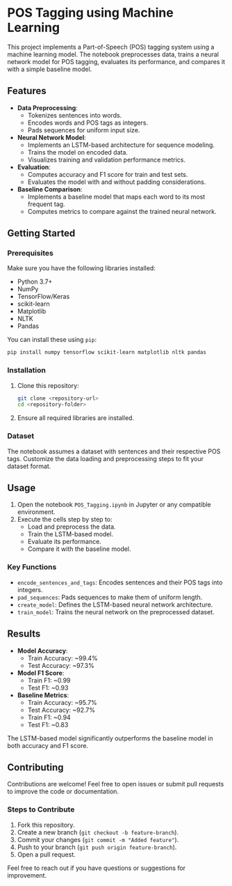 # POS Tagging using Machine Learning

This project implements a Part-of-Speech (POS) tagging system using a machine learning model. The notebook preprocesses data, trains a neural network model for POS tagging, evaluates its performance, and compares it with a simple baseline model.

## Features

- **Data Preprocessing**: 
  - Tokenizes sentences into words.
  - Encodes words and POS tags as integers.
  - Pads sequences for uniform input size.
- **Neural Network Model**:
  - Implements an LSTM-based architecture for sequence modeling.
  - Trains the model on encoded data.
  - Visualizes training and validation performance metrics.
- **Evaluation**:
  - Computes accuracy and F1 score for train and test sets.
  - Evaluates the model with and without padding considerations.
- **Baseline Comparison**:
  - Implements a baseline model that maps each word to its most frequent tag.
  - Computes metrics to compare against the trained neural network.

## Getting Started

### Prerequisites

Make sure you have the following libraries installed:

- Python 3.7+
- NumPy
- TensorFlow/Keras
- scikit-learn
- Matplotlib
- NLTK
- Pandas

You can install these using `pip`:

```bash
pip install numpy tensorflow scikit-learn matplotlib nltk pandas
```

### Installation

1. Clone this repository:
    ```bash
    git clone <repository-url>
    cd <repository-folder>
    ```
2. Ensure all required libraries are installed.

### Dataset

The notebook assumes a dataset with sentences and their respective POS tags. Customize the data loading and preprocessing steps to fit your dataset format.

## Usage

1. Open the notebook `POS_Tagging.ipynb` in Jupyter or any compatible environment.
2. Execute the cells step by step to:
   - Load and preprocess the data.
   - Train the LSTM-based model.
   - Evaluate its performance.
   - Compare it with the baseline model.

### Key Functions

- `encode_sentences_and_tags`: Encodes sentences and their POS tags into integers.
- `pad_sequences`: Pads sequences to make them of uniform length.
- `create_model`: Defines the LSTM-based neural network architecture.
- `train_model`: Trains the neural network on the preprocessed dataset.

## Results

- **Model Accuracy**:
  - Train Accuracy: ~99.4%
  - Test Accuracy: ~97.3%
- **Model F1 Score**:
  - Train F1: ~0.99
  - Test F1: ~0.93
- **Baseline Metrics**:
  - Train Accuracy: ~95.7%
  - Test Accuracy: ~92.7%
  - Train F1: ~0.94
  - Test F1: ~0.83

The LSTM-based model significantly outperforms the baseline model in both accuracy and F1 score.

## Contributing

Contributions are welcome! Feel free to open issues or submit pull requests to improve the code or documentation.

### Steps to Contribute

1. Fork this repository.
2. Create a new branch (`git checkout -b feature-branch`).
3. Commit your changes (`git commit -m "Added feature"`).
4. Push to your branch (`git push origin feature-branch`).
5. Open a pull request.

Feel free to reach out if you have questions or suggestions for improvement.
